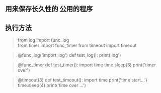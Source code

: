 ## 用来保存长久性的 公用的程序

## 执行方法
> from log import func_log  
> from timer import func_timer
> from timeout import timeout


> @func_log('import_log')
def test_log():
    print('log')


> @func_timer
def test_timer():
    import time
    time.sleep(3)
    print('timer over')



> @timeout(3)
def test_timeout():
    import time
    print('time start...')
    time.sleep(4)
    print('time over ...')
